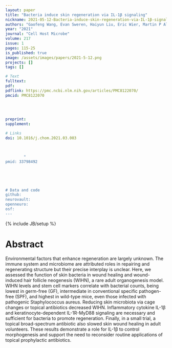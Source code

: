 ```yaml
---
layout: paper
title: "Bacteria induce skin regeneration via IL-1β signaling"
nickname: 2021-05-12-Bacteria-induce-skin-regeneration-via-IL-1β-signaling
authors: "Gaofeng Wang, Evan Sweren, Haiyun Liu, Eric Wier, Martin P Alphonse, Ruosi Chen, Nasif Islam, Ang Li, Yingchao Xue, Junjie Chen, Seungman Park, Yun Chen, Sam Lee, Yu Wang, Saifeng Wang, Nate K Archer, William Andrews, Maureen A Kane, Erika Dare, Sashank K Reddy, Zhiqi Hu, Elizabeth A Grice, Lloyd S Miller, Luis A Garza"
year: "2021"
journal: "Cell Host Microbe"
volume: 217
issue: 1
pages: 115-25
is_published: true
image: /assets/images/papers/2021-5-12.png
projects: []
tags: []

# Text
fulltext:
pdf:
pdflink: https://pmc.ncbi.nlm.nih.gov/articles/PMC8122070/
pmcid: PMC8122070
        
        
        
        
preprint:
supplement:

# Links
doi: 10.1016/j.chom.2021.03.003
        
        
        
        "
pmid: 33798492
        
        
        
        

# Data and code
github:
neurovault:
openneuro:
osf:
---
```

{% include JB/setup %}

# Abstract

Environmental factors that enhance regeneration are largely unknown. The immune system and microbiome are attributed roles in repairing and regenerating structure but their precise interplay is unclear. Here, we assessed the function of skin bacteria in wound healing and wound-induced hair follicle neogenesis (WIHN), a rare adult organogenesis model. WIHN levels and stem cell markers correlate with bacterial counts, being lowest in germ-free (GF), intermediate in conventional specific pathogen-free (SPF), and highest in wild-type mice, even those infected with pathogenic Staphylococcus aureus. Reducing skin microbiota via cage changes or topical antibiotics decreased WIHN. Inflammatory cytokine IL-1β and keratinocyte-dependent IL-1R-MyD88 signaling are necessary and sufficient for bacteria to promote regeneration. Finally, in a small trial, a topical broad-spectrum antibiotic also slowed skin wound healing in adult volunteers. These results demonstrate a role for IL-1β to control morphogenesis and support the need to reconsider routine applications of topical prophylactic antibiotics. 
